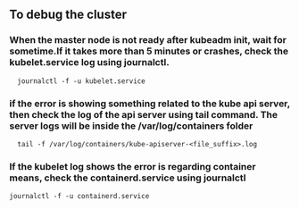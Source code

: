 ## To debug the cluster

  ### When the master node is not ready after kubeadm init, wait for sometime.If it takes more than 5 minutes or crashes, check the kubelet.service log using journalctl.
      journalctl -f -u kubelet.service
      
  ### if the error is showing something related to the kube api server, then check the log of the api server using tail command. The server logs will be inside the /var/log/containers folder
      tail -f /var/log/containers/kube-apiserver-<file_suffix>.log

  ### If the kubelet log shows the error is regarding container means, check the containerd.service using journalctl 
    journalctl -f -u containerd.service
